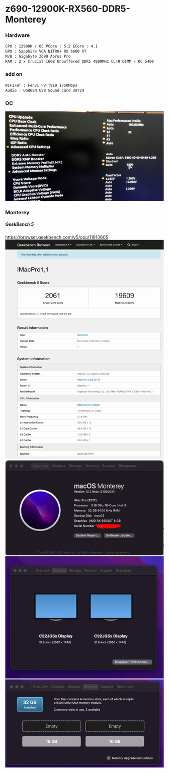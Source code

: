 # z690-12900K-RX560-DDR5-Monterey
### Hardware
```
CPU : 12900K / OC PCore : 5.2 ECore : 4.1
GPU : Sapphire VGA NITRO+ RX 6600 XT
M/B : Gigabyte Z690 Aorus Pro
RAM : 2 x Crucial 16GB Unbuffered DDR5 4800MHz CL40 DIMM / OC 5400
```
### add on
```
WIFI/BT : Fenvi FV-T919 1750Mbps
Audio : UGREEN USB Sound Card 30724
```

### OC
![Screenshot](Resources/1.0.jpg)
### Monterey
##### GeekBench 5
https://browser.geekbench.com/v5/cpu/11910605
![Screenshot](Resources/1.1.jpg)
![Screenshot](Resources/1.jpg)
![Screenshot](Resources/2.jpg)
![Screenshot](Resources/3.jpg)
